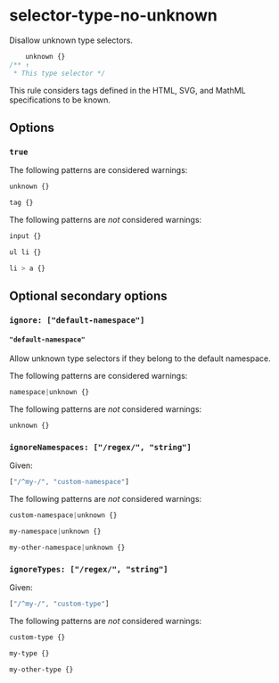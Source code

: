 # selector-type-no-unknown

Disallow unknown type selectors.

```css
    unknown {}
/** ↑
 * This type selector */
```

This rule considers tags defined in the HTML, SVG, and MathML specifications to be known.

## Options

### `true`

The following patterns are considered warnings:

```css
unknown {}
```

```css
tag {}
```

The following patterns are *not* considered warnings:

```css
input {}
```

```css
ul li {}
```

```css
li > a {}
```

## Optional secondary options

### `ignore: ["default-namespace"]`

#### `"default-namespace"`

Allow unknown type selectors if they belong to the default namespace.

The following patterns are considered warnings:

```css
namespace|unknown {}
```

The following patterns are *not* considered warnings:

```css
unknown {}
```

### `ignoreNamespaces: ["/regex/", "string"]`

Given:

```js
["/^my-/", "custom-namespace"]
```

The following patterns are *not* considered warnings:

```css
custom-namespace|unknown {}
```

```css
my-namespace|unknown {}
```

```css
my-other-namespace|unknown {}
```

### `ignoreTypes: ["/regex/", "string"]`

Given:

```js
["/^my-/", "custom-type"]
```

The following patterns are *not* considered warnings:

```css
custom-type {}
```

```css
my-type {}
```

```css
my-other-type {}
```

